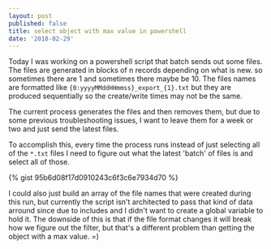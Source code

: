 ```yaml
---
layout: post
published: false
title: select object with max value in powershell
date: '2018-02-29'
---
```

Today I was working on a powershell script that batch sends out some files. The files are generated in blocks of n records depending on what is new. so sometimes there are 1 and sometimes there maybe be 10. The files names are formatted like `{0:yyyyMMddHHmmss}_export_{1}.txt` but they are produced sequentially so the create/write times may not be the same.

The current process generates the files and then removes them, but due to some previous troubleshooting issues, I want to leave them for a week or two and just send the latest files.

To accomplish this, every time the process runs instead of just selecting all of the `*.txt` files I need to figure out what the latest 'batch' of files is and select all of those.

{% gist 95b6d08f17d0910243c6f3c6e7934d70 %}

I could also just build an array of the file names that were created during this run, but currently the script isn't architected to pass that kind of data arround since due to includes and I didn't want to create a global variable to hold it. The downside of this is that if the file format changes it will break how we figure out the filter, but that's a different problem than getting the object with a max value. =)
